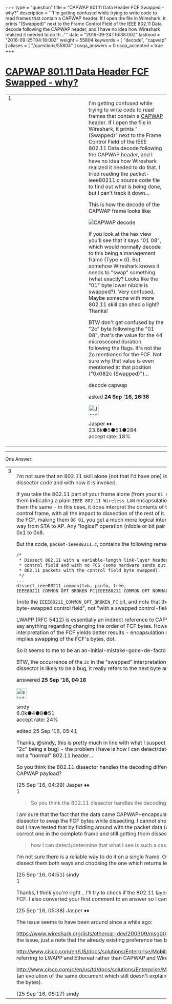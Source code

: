 +++
type = "question"
title = "CAPWAP 801.11 Data Header FCF Swapped - why?"
description = '''I&#x27;m getting confused while trying to write code to read frames that contain a CAPWAP header. If I open the file in Wireshark, it prints &quot;(Swapped)&quot; next to the Frame Control Field of the IEEE 802.11 Data decode following the CAPWAP header, and I have no idea how Wireshark realized it needed to do th...'''
date = "2016-09-24T16:38:00Z"
lastmod = "2016-09-25T04:18:00Z"
weight = 55804
keywords = [ "decode", "capwap" ]
aliases = [ "/questions/55804" ]
osqa_answers = 0
osqa_accepted = true
+++

<div class="headNormal">

# [CAPWAP 801.11 Data Header FCF Swapped - why?](/questions/55804/capwap-80111-data-header-fcf-swapped-why)

</div>

<div id="main-body">

<div id="askform">

<table id="question-table" style="width:100%;"><colgroup><col style="width: 50%" /><col style="width: 50%" /></colgroup><tbody><tr class="odd"><td style="width: 30px; vertical-align: top"><div class="vote-buttons"><div id="post-55804-score" class="post-score" title="current number of votes">1</div><div id="favorite-count" class="favorite-count"></div></div></td><td><div id="item-right"><div class="question-body"><p>I'm getting confused while trying to write code to read frames that contain a <a href="https://tools.ietf.org/html/rfc5415">CAPWAP</a> header. If I open the file in Wireshark, it prints "(Swapped)" next to the Frame Control Field of the IEEE 802.11 Data decode following the CAPWAP header, and I have no idea how Wireshark realized it needed to do that. I tried reading the packet-ieee80211.c source code file to find out what is being done, but I can't track it down...</p><p>This is how the decode of the CAPWAP frame looks like:</p><p><img src="https://osqa-ask.wireshark.org/upfiles/CAPWAP_802.11_Header_FCF_Swapped_h8SdhC3.png" alt="CAPWAP decode" /></p><p>If you look at the hex view you'll see that it says "01 08", which would normally decode to this being a management frame (Type = 0). But somehow Wireshark knows it needs to "swap" something (what exactly? Looks like the "01" byte lower nibble is swapped?). Very confused. Maybe someone with more 802.11 skill can shed a light? Thanks!</p><p>BTW don't get confused by the "2c" byte following the "01 08", that's the value for the 44 microsecond duration following the flags. It's not the 2c mentioned for the FCF. Not sure why that value is even mentioned at that position ("0x082c (Swapped)")...</p></div><div id="question-tags" class="tags-container tags">decode capwap</div><div id="question-controls" class="post-controls"></div><div class="post-update-info-container"><div class="post-update-info post-update-info-user"><p>asked <strong>24 Sep '16, 16:38</strong></p><img src="https://secure.gravatar.com/avatar/c578ba2967741f25aebd6afef702f432?s=32&amp;d=identicon&amp;r=g" class="gravatar" width="32" height="32" alt="Jasper&#39;s gravatar image" /><p>Jasper ♦♦<br />
<span class="score" title="23806 reputation points"><span>23.8k</span></span><span title="5 badges"><span class="badge1">●</span><span class="badgecount">5</span></span><span title="51 badges"><span class="silver">●</span><span class="badgecount">51</span></span><span title="284 badges"><span class="bronze">●</span><span class="badgecount">284</span></span><br />
<span class="accept_rate" title="Rate of the user&#39;s accepted answers">accept rate:</span> <span title="Jasper has 263 accepted answers">18%</span></p></img></div></div><div id="comments-container-55804" class="comments-container"></div><div id="comment-tools-55804" class="comment-tools"></div><div class="clear"></div><div id="comment-55804-form-container" class="comment-form-container"></div><div class="clear"></div></div></td></tr></tbody></table>

------------------------------------------------------------------------

<div class="tabBar">

<span id="sort-top"></span>

<div class="headQuestions">

One Answer:

</div>

</div>

<span id="55805"></span>

<div id="answer-container-55805" class="answer accepted-answer">

<table style="width:100%;"><colgroup><col style="width: 50%" /><col style="width: 50%" /></colgroup><tbody><tr class="odd"><td style="width: 30px; vertical-align: top"><div class="vote-buttons"><div id="post-55805-score" class="post-score" title="current number of votes">3</div></div></td><td><div class="item-right"><div class="answer-body"><p>I'm not sure that an 802.11 skill alone (not that I'd have one) is sufficient here, it has to do with the dissector code and with how it is invoked.</p><p>If you take the 802.11 part of your frame alone (from your <code>01 08</code> till the end of the frame) and import them indicating a plain <code>IEEE 802.11 Wireless LAN</code> encapsulation, the wlan dissector doesn't handle them the same - in this case, it does interpret the contents of the FCF as announcing a retransmitted control frame, with all the impact to dissection of the rest of it. If you manually swap the two bytes of the FCF, making them <code>08 01</code>, you get a much more logical interpretation as a TCP SYN packet on its way from STA to AP. Any "logical" operation (nibble or bit pair swapping) cannot explain a change from 0x1 to 0x8.</p><p>But the code, <code>packet-ieee80211.c</code>, contains the following remark:</p><pre><code>/*
 * Dissect 802.11 with a variable-length link-layer header and a byte-swapped
 * control field and with no FCS (some hardware sends out LWAPP-encapsulated
 * 802.11 packets with the control field byte swapped).
 */
...
dissect_ieee80211_common(tvb, pinfo, tree, IEEE80211_COMMON_OPT_BROKEN_FC|IEEE80211_COMMON_OPT_NORMAL_QOS, &amp;phdr);</code></pre><p>(note the <code>IEEE80211_COMMON_OPT_BROKEN_FC</code> bit, and note that the comment probably means "with a byte-swapped control field", not "with a swapped control-field byte").</p><p>LWAPP (RFC 5412) is essentially an indirect reference to CAPWAP (RFC 5415), and CAPWAP doesn't say anything regarding changing the order of FCF bytes. However, there is no heuristic testing which interpretation of the FCF yields better results - encapsulation of the 802.11 frame into CAPWAP implies swapping of the FCF's bytes, dot.</p><p>So it seems to me to be an an-initial-mistake-gone-de-facto-standard case.</p><p>BTW, the occurrence of the <code>2c</code> in the "swapped" interpretation of the Frame Control Field in the dissector is likely to be a bug, it really refers to the next byte and shows whatever is there.</p></div><div class="answer-controls post-controls"></div><div class="post-update-info-container"><div class="post-update-info post-update-info-user"><p>answered <strong>25 Sep '16, 04:18</strong></p><img src="https://secure.gravatar.com/avatar/00fc6e2633725bd871ff636f0175eabc?s=32&amp;d=identicon&amp;r=g" class="gravatar" width="32" height="32" alt="sindy&#39;s gravatar image" /><p>sindy<br />
<span class="score" title="6049 reputation points"><span>6.0k</span></span><span title="4 badges"><span class="badge1">●</span><span class="badgecount">4</span></span><span title="8 badges"><span class="silver">●</span><span class="badgecount">8</span></span><span title="51 badges"><span class="bronze">●</span><span class="badgecount">51</span></span><br />
<span class="accept_rate" title="Rate of the user&#39;s accepted answers">accept rate:</span> <span title="sindy has 110 accepted answers">24%</span></p></div><div class="post-update-info post-update-info-edited"><p>edited 25 Sep '16, 05:41</p></div></div><div id="comments-container-55805" class="comments-container"><span id="55806"></span><div id="comment-55806" class="comment"><div id="post-55806-score" class="comment-score"></div><div class="comment-text"><p>Thanks, @sindy, this is pretty much in line with what I suspect (mistake-gone-de-facto-standard and "2c" being a bug) - the problem I have is how I can detect/determine that what I see is such a case and not a "normal" 802.11 header...</p><p>So you think the 802.11 dissector handles the decoding differently by knowing it was sent as a CAPWAP payload?</p></div><div id="comment-55806-info" class="comment-info"><span class="comment-age">(25 Sep '16, 04:29)</span> Jasper ♦♦</div></div><span id="55807"></span><div id="comment-55807" class="comment"><div id="post-55807-score" class="comment-score">1</div><div class="comment-text"><blockquote><p>So you think the 802.11 dissector handles the decoding differently</p></blockquote><p>I am sure that the fact that the data came CAPWAP-encapsulated alone causes the ieee80211 dissector to swap the FCF bytes while dissecting. I cannot show you the responsible line of the code but I have tested that by fiddling around with the packet data (changing the FCF byte order to the correct one in the complete frame and still getting them dissected as swapped).</p><blockquote><p>how I can detect/determine that what I see is such a case</p></blockquote><p>I'm not sure there is a reliable way to do it on a single frame. Over several (tens of) frames, trying to dissect them both ways and choosing the one which returns less errors might be sufficiently reliable.</p></div><div id="comment-55807-info" class="comment-info"><span class="comment-age">(25 Sep '16, 04:51)</span> sindy</div></div><span id="55808"></span><div id="comment-55808" class="comment"><div id="post-55808-score" class="comment-score">1</div><div class="comment-text"><p>Thanks, I think you're right... I'll try to check if the 802.11 layer was sent via CAPWAP and swap the FCF. I also converted your first comment to an answer so I can accept it ;-)</p></div><div id="comment-55808-info" class="comment-info"><span class="comment-age">(25 Sep '16, 05:38)</span> Jasper ♦♦</div></div><span id="55811"></span><div id="comment-55811" class="comment"><div id="post-55811-score" class="comment-score"></div><div class="comment-text"><p>The issue seems to have been around since a while ago:</p><p><a href="https://www.wireshark.org/lists/ethereal-dev/200309/msg00586.html">https://www.wireshark.org/lists/ethereal-dev/200309/msg00586.html</a> (it is not the first encounter of the issue, just a note that the already existing preference has been moved to a more appropriate place)</p><p><a href="http://www.cisco.com/en/US/docs/solutions/Enterprise/Mobility/emob30dg/TechArch.html">http://www.cisco.com/en/US/docs/solutions/Enterprise/Mobility/emob30dg/TechArch.html</a> (still referring to LWAPP and Ethereal rather than CAPWAP and Wireshark)</p><p><a href="http://www.cisco.com/c/en/us/td/docs/solutions/Enterprise/Mobility/emob73dg/emob73/ch2_Arch.pdf">http://www.cisco.com/c/en/us/td/docs/solutions/Enterprise/Mobility/emob73dg/emob73/ch2_Arch.pdf</a> (an evolution of the same document which still doesn't explain why the CAPWAP encapsulation swaps the bytes).</p></div><div id="comment-55811-info" class="comment-info"><span class="comment-age">(25 Sep '16, 06:17)</span> sindy</div></div></div><div id="comment-tools-55805" class="comment-tools"></div><div class="clear"></div><div id="comment-55805-form-container" class="comment-form-container"></div><div class="clear"></div></div></td></tr></tbody></table>

</div>

<div class="paginator-container-left">

</div>

</div>

</div>

